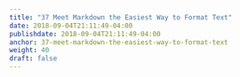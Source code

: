 ```yaml
---
title: "37 Meet Markdown the Easiest Way to Format Text"
date: 2018-09-04T21:11:49-04:00
publishdate: 2018-09-04T21:11:49-04:00
anchor: 37-meet-markdown-the-easiest-way-to-format-text
weight: 40
draft: false
---
```

